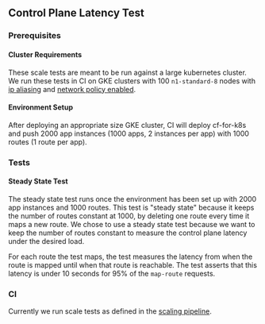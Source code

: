 ## Control Plane Latency Test

### Prerequisites
#### Cluster Requirements

These scale tests are meant to be run against a large kubernetes cluster. We run
these tests in CI on GKE clusters with 100 `n1-standard-8` nodes with [ip
aliasing](https://cloud.google.com/sdk/gcloud/reference/beta/container/clusters/create#--enable-ip-alias)
and [network policy
enabled](https://cloud.google.com/sdk/gcloud/reference/beta/container/clusters/create#--enable-network-policy).

#### Environment Setup

After deploying an appropriate size GKE cluster, CI will deploy cf-for-k8s and
push 2000 app instances (1000 apps, 2 instances per app) with 1000 routes (1 route
per app).

### Tests
#### Steady State Test

The steady state test runs once the environment has been set up with 2000 app
instances and 1000 routes. This test is "steady state" because it keeps the
number of routes constant at 1000, by deleting one route every time it maps a
new route.  We chose to use a steady state test because we want to keep the
number of routes constant to measure the control plane latency under the desired
load.

For each route the test maps, the test measures the latency from when the route
is mapped until when that route is reachable. The test asserts that this latency
is under 10 seconds for 95% of the `map-route` requests.

### CI
Currently we run scale tests as defined in the [scaling
pipeline](../scaling.yml).
